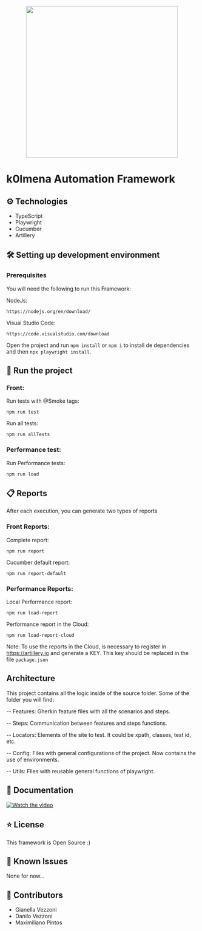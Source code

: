<p align="center">
<img src="https://i.imgur.com/jrStTTp.png" width="400px">
</p>

# k0lmena Automation Framework

## ⚙️ Technologies

- TypeScript
- Playwright
- Cucumber
- Artillery

## 🛠️ Setting up development environment

### Prerequisites
You will need the following to run this Framework:

NodeJs:
```
https://nodejs.org/en/download/
```

Visual Studio Code:
```
https://code.visualstudio.com/download
```

Open the project and run `npm install` or `npm i` to install de dependencies and then `npx playwright install`.

## 🚀 Run the project

### Front:

Run tests with @Smoke tags: 
```
npm run test
```
Run all tests: 
```
npm run allTests
```

### Performance test:

Run Performance tests: 
```
npm run load
```

## 📋 Reports
After each execution, you can generate two types of reports

### Front Reports:

Complete report: 
```
npm run report
```

Cucumber default report: 
```
npm run report-default
```

### Performance Reports:

Local Performance report: 
```
npm run load-report
```

Performance report in the Cloud: 
```
npm run load-report-cloud
```

Note: To use the reports in the Cloud, is necessary to register in https://artillery.io and generate a KEY. This key should be replaced in the file `package.json`


## Architecture
This project contains all the logic inside of the source folder. Some of the folder you will find:

-- Features: Gherkin feature files with all the scenarios and steps.

-- Steps: Communication between features and steps functions.

-- Locators: Elements of the site to test. It could be xpath, classes, test id, etc.

-- Config: Files with general configurations of the project. Now contains the use of environments.

-- Utils: Files with reusable general functions of playwright.

## 📖 Documentation

[![Watch the video](https://img.youtube.com/vi/n7plezXinZ8/maxresdefault.jpg)](https://youtu.be/n7plezXinZ8)

## ⭐ License
This framework is Open Source :)

## 🐞 Known Issues
None for now...

## 👥 Contributors
- Gianella Vezzoni
- Danilo Vezzoni
- Maximiliano Pintos



